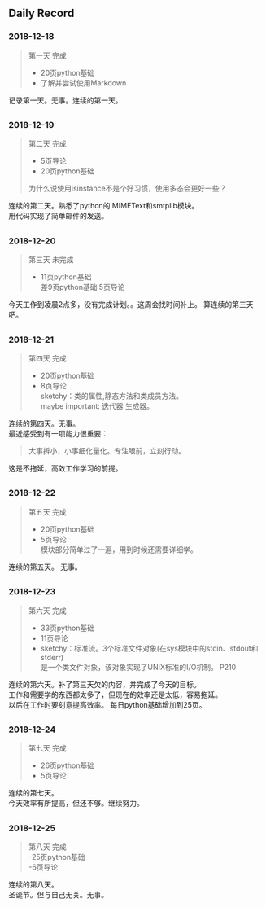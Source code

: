 ## Daily Record
### 2018-12-18
> 第一天  完成  
> - 20页python基础
> - 了解并尝试使用Markdown 

记录第一天。无事。连续的第一天。

##
### 2018-12-19
> 第二天  完成
> - 5页导论
> - 20页python基础  
>
> 为什么说使用isinstance不是个好习惯，使用多态会更好一些？

连续的第二天。熟悉了python的 MIMEText和smtplib模块。  
用代码实现了简单邮件的发送。
##
### 2018-12-20
> 第三天  未完成  
> - 11页python基础  
> 差9页python基础 5页导论

今天工作到凌晨2点多，没有完成计划。。这周会找时间补上。
算连续的第三天吧。
##
### 2018-12-21  
> 第四天  完成
> - 20页python基础  
> - 8页导论  
sketchy：类的属性,静态方法和类成员方法。  
maybe important: 迭代器 生成器。

连续的第四天。无事。  
最近感受到有一项能力很重要：
> 大事拆小，小事细化量化。专注眼前，立刻行动。

这是不拖延，高效工作学习的前提。

##
### 2018-12-22
> 第五天    完成
> - 20页python基础
> - 5页导论  
模块部分简单过了一遍，用到时候还需要详细学。  

连续的第五天。 无事。

##
### 2018-12-23
> 第六天 完成
> - 33页python基础
> - 11页导论  
> - sketchy：标准流。3个标准文件对象(在sys模块中的stdin、stdout和stderr)  
是一个类文件对象，该对象实现了UNIX标准的I/O机制。  P210

连续的第六天。补了第三天欠的内容，并完成了今天的目标。  
工作和需要学的东西都太多了，但现在的效率还是太低，容易拖延。  
以后在工作时要刻意提高效率。 每日python基础增加到25页。
##
### 2018-12-24
> 第七天 完成
> - 26页python基础
> - 5页导论  

连续的第七天。  
今天效率有所提高，但还不够。继续努力。

##
### 2018-12-25
> 第八天 完成  
> -25页python基础  
> -6页导论  

连续的第八天。  
圣诞节。但与自己无关。无事。


 